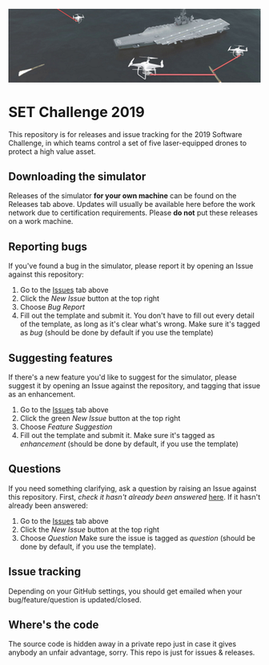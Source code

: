 ![Drone Swarm Banner](https://github.com/mrbran4/SET-Challenge-2019/raw/master/thumbnail_bannerCSN2019.png "Drone Swarm Banner")

# SET Challenge 2019
This repository is for releases and issue tracking for the 2019 Software Challenge, in which teams control a set of five laser-equipped drones to protect a high value asset.

## Downloading the simulator
Releases of the simulator **for your own machine** can be found on the Releases tab above. Updates will usually be available here before the work network due to certification requirements. Please **do not** put these releases on a work machine.

## Reporting bugs
If you've found a bug in the simulator, please report it by opening an Issue against this repository:
1. Go to the [Issues](https://github.com/MrBran4/SET-Challenge-2019/issues) tab above
2. Click the *New Issue* button at the top right
3. Choose *Bug Report*
4. Fill out the template and submit it.
You don't have to fill out every detail of the template, as long as it's clear what's wrong.
Make sure it's tagged as *bug* (should be done by default if you use the template)

## Suggesting features
If there's a new feature you'd like to suggest for the simulator, please suggest it by opening an Issue against the repository, and tagging that issue as an enhancement.
1. Go to the [Issues](https://github.com/MrBran4/SET-Challenge-2019/issues) tab above
2. Click the green *New Issue* button at the top right
3. Choose *Feature Suggestion*
4. Fill out the template and submit it.
Make sure it's tagged as *enhancement* (should be done by default, if you use the template)

## Questions
If you need something clarifying, ask a question by raising an Issue against this repository.
First, *check it hasn't already been answered* [here](https://github.com/MrBran4/SET-Challenge-Drone-Swarm/issues?q=label%3Aquestion).
If it hasn't already been answered:
1. Go to the [Issues](https://github.com/MrBran4/SET-Challenge-2019/issues) tab above
2. Click the *New Issue* button at the top right
3. Choose *Question*
Make sure the issue is tagged as *question* (should be done by default, if you use the template).

## Issue tracking
Depending on your GitHub settings, you should get emailed when your bug/feature/question is updated/closed.

## Where's the code
The source code is hidden away in a private repo just in case it gives anybody an unfair advantage, sorry. This repo is just for issues & releases.
